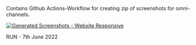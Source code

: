 Contains Github Actions-Workflow for creating zip of screenshots for omni-channels.

[![Generated Screenshots - Website Responsive](https://github.com/shyamzzp/test_repo_screenshots/actions/workflows/jobs.yml/badge.svg?branch=main)](https://github.com/shyamzzp/test_repo_screenshots/actions/workflows/jobs.yml)

RUN - 7th June 2022